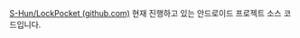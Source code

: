 [S-Hun/LockPocket (github.com)](https://github.com/S-Hun/LockPocket)
현재 진행하고 있는 안드로이드 프로젝트 소스 코드입니다.
